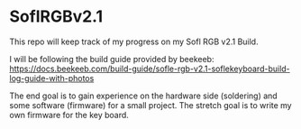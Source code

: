 # SoflRGBv2.1
This repo will keep track of my progress on my Sofl RGB v2.1 Build.

I will be following the build guide provided by beekeeb: https://docs.beekeeb.com/build-guide/sofle-rgb-v2.1-soflekeyboard-build-log-guide-with-photos

The end goal is to gain experience on the hardware side (soldering) and some software (firmware) for a small project.
The stretch goal is to write my own firmware for the key board.
